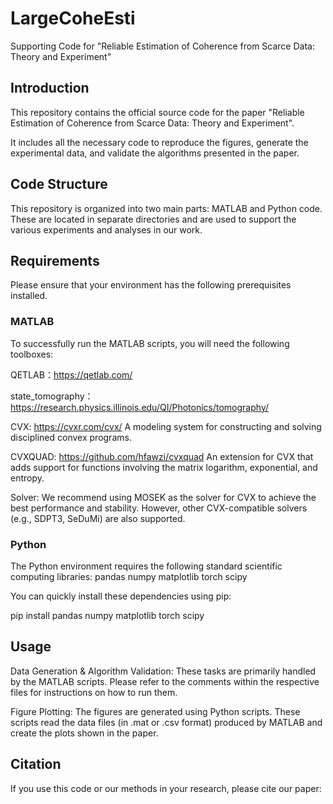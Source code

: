 # LargeCoheEsti

Supporting Code for "Reliable Estimation of Coherence from Scarce Data: Theory and Experiment"

## Introduction

This repository contains the official source code for the paper "Reliable Estimation of Coherence from Scarce Data: Theory and Experiment".

It includes all the necessary code to reproduce the figures, generate the experimental data, and validate the algorithms presented in the paper.

## Code Structure

This repository is organized into two main parts: MATLAB and Python code. These are located in separate directories and are used to support the various experiments and analyses in our work.

## Requirements

Please ensure that your environment has the following prerequisites installed.

### MATLAB
To successfully run the MATLAB scripts, you will need the following toolboxes:

QETLAB：https://qetlab.com/

state_tomography：https://research.physics.illinois.edu/QI/Photonics/tomography/

CVX: https://cvxr.com/cvx/ A modeling system for constructing and solving disciplined convex programs.

CVXQUAD: https://github.com/hfawzi/cvxquad An extension for CVX that adds support for functions involving the matrix logarithm, exponential, and entropy.

Solver: We recommend using MOSEK as the solver for CVX to achieve the best performance and stability. However, other CVX-compatible solvers (e.g., SDPT3, SeDuMi) are also supported.

### Python
The Python environment requires the following standard scientific computing libraries: pandas numpy matplotlib torch scipy

You can quickly install these dependencies using pip:

pip install pandas numpy matplotlib torch scipy

## Usage
Data Generation & Algorithm Validation: These tasks are primarily handled by the MATLAB scripts. Please refer to the comments within the respective files for instructions on how to run them.

Figure Plotting: The figures are generated using Python scripts. These scripts read the data files (in .mat or .csv format) produced by MATLAB and create the plots shown in the paper.

## Citation
If you use this code or our methods in your research, please cite our paper:
